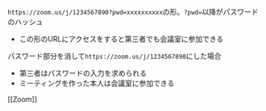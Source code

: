 
`https://zoom.us/j/1234567890?pwd=xxxxxxxxxx`の形。`?pwd=`以降がパスワードのハッシュ
- この形のURLにアクセスをすると第三者でも会議室に参加できる

パスワード部分を消して`https://zoom.us/j/1234567890`にした場合
- 第三者はパスワードの入力を求められる
- ミーティングを作った本人は会議室に参加できる

[[Zoom]]